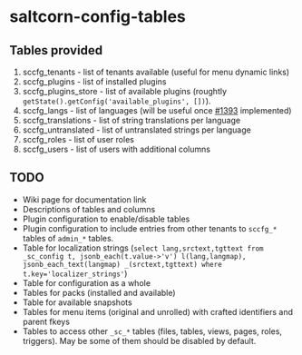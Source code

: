 # saltcorn-config-tables

## Tables provided

1. sccfg_tenants - list of tenants available (useful for menu dynamic links)
2. sccfg_plugins - list of installed plugins
3. sccfg_plugins_store - list of available plugins (roughtly `getState().getConfig('available_plugins', [])`).
4. sccfg_langs - list of languages (will be useful once [#1393](https://github.com/saltcorn/saltcorn/issues/1393) implemented)
5. sccfg_translations - list of string translations per language
6. sccfg_untranslated - list of untranslated strings per language
7. sccfg_roles - list of user roles
8. sccfg_users - list of users with additional columns

## TODO

- Wiki page for documentation link
- Descriptions of tables and columns
- Plugin configuration to enable/disable tables
- Plugin configuration to include entries from other tenants to `sccfg_*` tables of `admin_*` tables.
- Table for localization strings (`select lang,srctext,tgttext from _sc_config t, jsonb_each(t.value->'v') l(lang,langmap), jsonb_each_text(langmap) _(srctext,tgttext) where t.key='localizer_strings'`)
- Table for configuration as a whole
- Tables for packs (installed and available)
- Table for available snapshots
- Tables for menu items (original and unrolled) with crafted identifiers and parent fkeys
- Tables to access other `_sc_*` tables (files, tables, views, pages, roles, triggers). May be some of them should be disabled by default.
